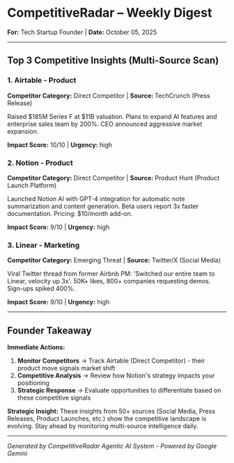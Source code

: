 # CompetitiveRadar – Weekly Digest
**For:** Tech Startup Founder | **Date:** October 05, 2025

---

## Top 3 Competitive Insights (Multi-Source Scan)


### 1. **Airtable** - Product
**Competitor Category:** Direct Competitor | **Source:** TechCrunch (Press Release)

Raised $185M Series F at $11B valuation. Plans to expand AI features and enterprise sales team by 200%. CEO announced aggressive market expansion.

**Impact Score:** 10/10 | **Urgency:** high

### 2. **Notion** - Product
**Competitor Category:** Direct Competitor | **Source:** Product Hunt (Product Launch Platform)

Launched Notion AI with GPT-4 integration for automatic note summarization and content generation. Beta users report 3x faster documentation. Pricing: $10/month add-on.

**Impact Score:** 9/10 | **Urgency:** high

### 3. **Linear** - Marketing
**Competitor Category:** Emerging Threat | **Source:** Twitter/X (Social Media)

Viral Twitter thread from former Airbnb PM: 'Switched our entire team to Linear, velocity up 3x'. 50K+ likes, 800+ companies requesting demos. Sign-ups spiked 400%.

**Impact Score:** 9/10 | **Urgency:** high


---

## **Founder Takeaway**

**Immediate Actions:**
1. **Monitor Competitors** → Track Airtable (Direct Competitor) - their product move signals market shift
2. **Competitive Analysis** → Review how Notion's strategy impacts your positioning
3. **Strategic Response** → Evaluate opportunities to differentiate based on these competitive signals

**Strategic Insight:** These insights from 50+ sources (Social Media, Press Releases, Product Launches, etc.) show the competitive landscape is evolving. Stay ahead by monitoring multi-source intelligence daily.

---

*Generated by CompetitiveRadar Agentic AI System - Powered by Google Gemini*
